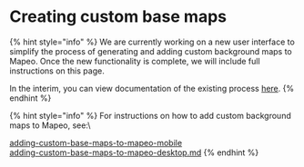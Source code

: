 # Creating custom base maps

{% hint style="info" %}
We are currently working on a new user interface to simplify the process of generating and adding custom background maps to Mapeo. Once the new functionality is complete, we will include full instructions on this page.



In the interim, you can view documentation of the existing process [here](https://digidem.notion.site/Preparing-and-Adding-Custom-Basemaps-to-Mapeo-b4f13019f0b842ce9315c6097f08ce36).
{% endhint %}

{% hint style="info" %}
For instructions on how to add custom background maps to Mapeo, see:\


[adding-custom-base-maps-to-mapeo-mobile](../../mapeo-mobile-installation-setup/adding-custom-base-maps-to-mapeo-mobile/ "mention")\
[adding-custom-base-maps-to-mapeo-desktop.md](../../mapeo-desktop-installation-setup/adding-custom-base-maps-to-mapeo-desktop.md "mention")
{% endhint %}
